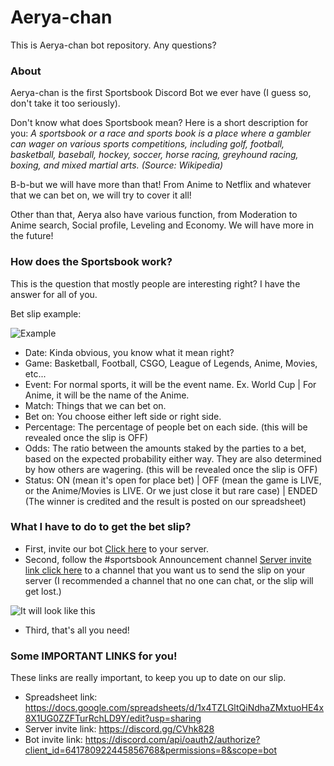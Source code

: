 # Aerya-chan
This is Aerya-chan bot repository. Any questions?

### About
Aerya-chan is the first Sportsbook Discord Bot we ever have (I guess so, don't take it too seriously). 

Don't know what does Sportsbook mean? Here is a short description for you: _A sportsbook or a race and sports book is a place where a gambler can wager on various sports competitions, including golf, football, basketball, baseball, hockey, soccer, horse racing, greyhound racing, boxing, and mixed martial arts. (Source: Wikipedia)_ 

B-b-but we will have more than that! From Anime to Netflix and whatever that we can bet on, we will try to cover it all!

Other than that, Aerya also have various function, from Moderation to Anime search, Social profile, Leveling and Economy. We will have more in the future!

### How does the Sportsbook work?
This is the question that mostly people are interesting right? I have the answer for all of you.

Bet slip example: 

![Example](https://i.imgur.com/VWjbONN.png "Bet slip example")

- Date: Kinda obvious, you know what it mean right?
- Game: Basketball, Football, CSGO, League of Legends, Anime, Movies, etc...
- Event: For normal sports, it will be the event name. Ex. World Cup | For Anime, it will be the name of the Anime.
- Match: Things that we can bet on.
- Bet on: You choose either left side or right side.
- Percentage: The percentage of people bet on each side. (this will be revealed once the slip is OFF)
- Odds: The ratio between the amounts staked by the parties to a bet, based on the expected probability either way. They are also determined by how others are wagering. (this will be revealed once the slip is OFF)
- Status: ON (mean it's open for place bet) | OFF (mean the game is LIVE, or the Anime/Movies is LIVE. Or we just close it but rare case) | ENDED (The winner is credited and the result is posted on our spreadsheet)

### What I have to do to get the bet slip? 
- First, invite our bot [Click here](https://discord.com/api/oauth2/authorize?client_id=641780922445856768&permissions=8&scope=bot) to your server.
- Second, follow the #sportsbook Announcement channel [Server invite link click here](https://discord.gg/CVhk828) to a channel that you want us to send the slip on your server (I recommended a channel that no one can chat, or the slip will get lost.)

![It will look like this](https://i.imgur.com/c2OjFjw.png "Follow")

- Third, that's all you need!

### Some IMPORTANT LINKS for you!
These links are really important, to keep you up to date on our slip. 
- Spreadsheet link: https://docs.google.com/spreadsheets/d/1x4TZLGltQiNdhaZMxtuoHE4x8X1UG0ZZFTurRchLD9Y/edit?usp=sharing
- Server invite link: https://discord.gg/CVhk828
- Bot invite link: https://discord.com/api/oauth2/authorize?client_id=641780922445856768&permissions=8&scope=bot



